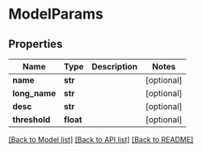 # ModelParams

## Properties
Name | Type | Description | Notes
------------ | ------------- | ------------- | -------------
**name** | **str** |  | [optional] 
**long_name** | **str** |  | [optional] 
**desc** | **str** |  | [optional] 
**threshold** | **float** |  | [optional] 

[[Back to Model list]](../README.md#documentation-for-models) [[Back to API list]](../README.md#documentation-for-api-endpoints) [[Back to README]](../README.md)


